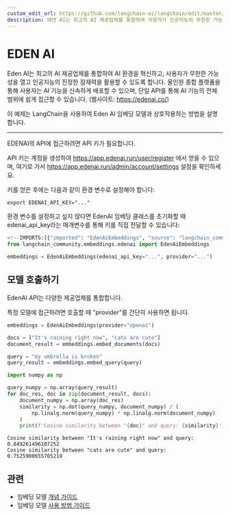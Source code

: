 ```yaml
---
custom_edit_url: https://github.com/langchain-ai/langchain/edit/master/docs/docs/integrations/text_embedding/edenai.ipynb
description: 에덴 AI는 최고의 AI 제공업체를 통합하여 사용자가 인공지능의 무한한 가능성을 활용할 수 있도록 지원하는 플랫폼입니다.
---
```


# EDEN AI

Eden AI는 최고의 AI 제공업체를 통합하여 AI 환경을 혁신하고, 사용자가 무한한 가능성을 열고 인공지능의 진정한 잠재력을 활용할 수 있도록 합니다. 올인원 종합 플랫폼을 통해 사용자는 AI 기능을 신속하게 배포할 수 있으며, 단일 API를 통해 AI 기능의 전체 범위에 쉽게 접근할 수 있습니다. (웹사이트: https://edenai.co/)

이 예제는 LangChain을 사용하여 Eden AI 임베딩 모델과 상호작용하는 방법을 설명합니다.

* * *

EDENAI의 API에 접근하려면 API 키가 필요합니다.

API 키는 계정을 생성하여 https://app.edenai.run/user/register 에서 얻을 수 있으며, 여기로 가서 https://app.edenai.run/admin/account/settings 설정을 확인하세요.

키를 얻은 후에는 다음과 같이 환경 변수로 설정해야 합니다:

```shell
export EDENAI_API_KEY="..."
```


환경 변수를 설정하고 싶지 않다면 EdenAI 임베딩 클래스를 초기화할 때 edenai_api_key라는 매개변수를 통해 키를 직접 전달할 수 있습니다:

```python
<!--IMPORTS:[{"imported": "EdenAiEmbeddings", "source": "langchain_community.embeddings.edenai", "docs": "https://api.python.langchain.com/en/latest/embeddings/langchain_community.embeddings.edenai.EdenAiEmbeddings.html", "title": "EDEN AI"}]-->
from langchain_community.embeddings.edenai import EdenAiEmbeddings
```


```python
embeddings = EdenAiEmbeddings(edenai_api_key="...", provider="...")
```


## 모델 호출하기

EdenAI API는 다양한 제공업체를 통합합니다.

특정 모델에 접근하려면 호출할 때 "provider"를 간단히 사용하면 됩니다.

```python
embeddings = EdenAiEmbeddings(provider="openai")
```


```python
docs = ["It's raining right now", "cats are cute"]
document_result = embeddings.embed_documents(docs)
```


```python
query = "my umbrella is broken"
query_result = embeddings.embed_query(query)
```


```python
import numpy as np

query_numpy = np.array(query_result)
for doc_res, doc in zip(document_result, docs):
    document_numpy = np.array(doc_res)
    similarity = np.dot(query_numpy, document_numpy) / (
        np.linalg.norm(query_numpy) * np.linalg.norm(document_numpy)
    )
    print(f'Cosine similarity between "{doc}" and query: {similarity}')
```

```output
Cosine similarity between "It's raining right now" and query: 0.849261496107252
Cosine similarity between "cats are cute" and query: 0.7525900655705218
```


## 관련

- 임베딩 모델 [개념 가이드](/docs/concepts/#embedding-models)
- 임베딩 모델 [사용 방법 가이드](/docs/how_to/#embedding-models)